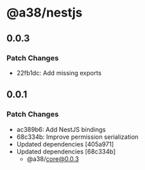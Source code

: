 # @a38/nestjs

## 0.0.3

### Patch Changes

-   22fb1dc: Add missing exports

## 0.0.1

### Patch Changes

-   ac389b6: Add NestJS bindings
-   68c334b: Improve permission serialization
-   Updated dependencies [405a971]
-   Updated dependencies [68c334b]
    -   @a38/core@0.0.3
